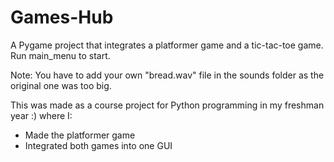 # Games-Hub
A Pygame project that integrates a platformer game and a tic-tac-toe game.
Run main_menu to start.

Note: You have to add your own "bread.wav" file in the sounds folder as the original one was too big.


This was made as a course project for Python programming in my freshman year :) where I:
- Made the platformer game
- Integrated both games into one GUI
